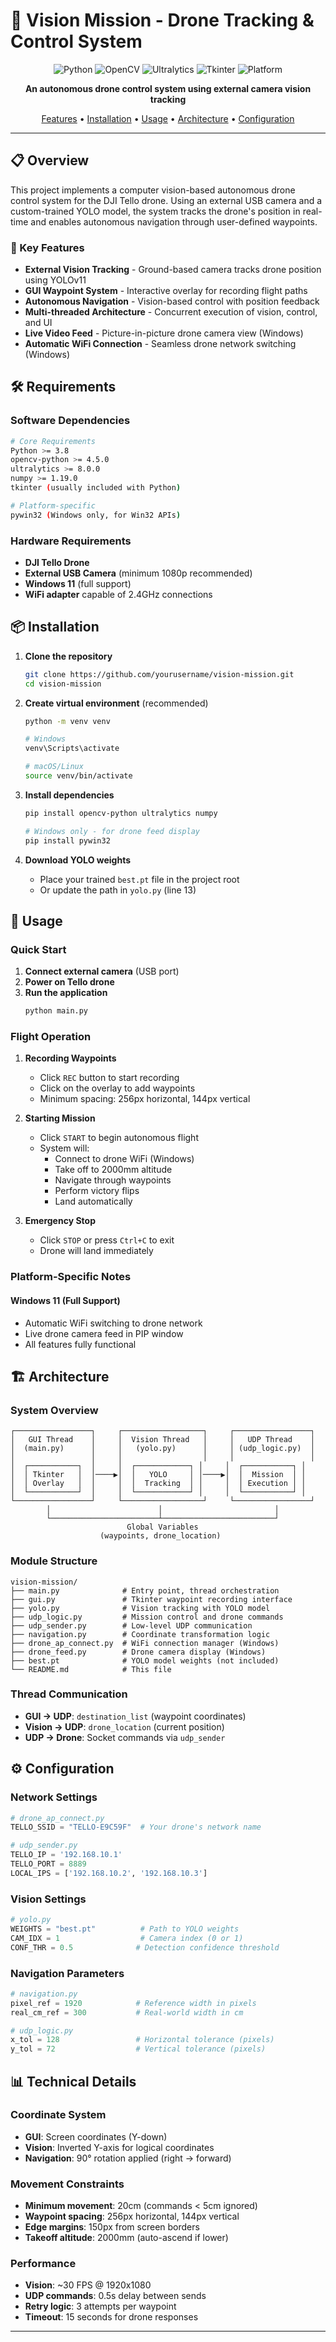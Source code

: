 # 🚁 Vision Mission - Drone Tracking & Control System

<div align="center">

![Python](https://img.shields.io/badge/Python-3.8%2B-blue?style=for-the-badge&logo=python&logoColor=white)
![OpenCV](https://img.shields.io/badge/OpenCV-4.x-green?style=for-the-badge&logo=opencv&logoColor=white)
![Ultralytics](https://img.shields.io/badge/YOLOv11-Ultralytics-orange?style=for-the-badge&logo=yolo&logoColor=white)
![Tkinter](https://img.shields.io/badge/Tkinter-GUI-lightblue?style=for-the-badge&logo=python&logoColor=white)
![Platform](https://img.shields.io/badge/Platform-Windows%20%7C%20macOS-purple?style=for-the-badge&logo=windows&logoColor=white)

**An autonomous drone control system using external camera vision tracking**

[Features](#features) • [Installation](#installation) • [Usage](#usage) • [Architecture](#architecture) • [Configuration](#configuration)

</div>

---

## 📋 Overview

This project implements a computer vision-based autonomous drone control system for the DJI Tello drone. Using an external USB camera and a custom-trained YOLO model, the system tracks the drone's position in real-time and enables autonomous navigation through user-defined waypoints.

### 🎯 Key Features

- **External Vision Tracking** - Ground-based camera tracks drone position using YOLOv11
- **GUI Waypoint System** - Interactive overlay for recording flight paths
- **Autonomous Navigation** - Vision-based control with position feedback
- **Multi-threaded Architecture** - Concurrent execution of vision, control, and UI
- **Live Video Feed** - Picture-in-picture drone camera view (Windows)
- **Automatic WiFi Connection** - Seamless drone network switching (Windows)

## 🛠️ Requirements

### Software Dependencies

```bash
# Core Requirements
Python >= 3.8
opencv-python >= 4.5.0
ultralytics >= 8.0.0
numpy >= 1.19.0
tkinter (usually included with Python)

# Platform-specific
pywin32 (Windows only, for Win32 APIs)
```

### Hardware Requirements

- **DJI Tello Drone** 
- **External USB Camera** (minimum 1080p recommended)
- **Windows 11** (full support)
- **WiFi adapter** capable of 2.4GHz connections

## 📦 Installation

1. **Clone the repository**
   ```bash
   git clone https://github.com/yourusername/vision-mission.git
   cd vision-mission
   ```

2. **Create virtual environment** (recommended)
   ```bash
   python -m venv venv
   
   # Windows
   venv\Scripts\activate
   
   # macOS/Linux
   source venv/bin/activate
   ```

3. **Install dependencies**
   ```bash
   pip install opencv-python ultralytics numpy
   
   # Windows only - for drone feed display
   pip install pywin32
   ```

4. **Download YOLO weights**
   - Place your trained `best.pt` file in the project root
   - Or update the path in `yolo.py` (line 13)

## 🚀 Usage

### Quick Start

1. **Connect external camera** (USB port)
2. **Power on Tello drone**
3. **Run the application**
   ```bash
   python main.py
   ```

### Flight Operation

1. **Recording Waypoints**
   - Click `REC` button to start recording
   - Click on the overlay to add waypoints
   - Minimum spacing: 256px horizontal, 144px vertical

2. **Starting Mission**
   - Click `START` to begin autonomous flight
   - System will:
     - Connect to drone WiFi (Windows)
     - Take off to 2000mm altitude
     - Navigate through waypoints
     - Perform victory flips
     - Land automatically

3. **Emergency Stop**
   - Click `STOP` or press `Ctrl+C` to exit
   - Drone will land immediately

### Platform-Specific Notes

#### Windows 11 (Full Support)
- Automatic WiFi switching to drone network
- Live drone camera feed in PIP window
- All features fully functional

## 🏗️ Architecture

### System Overview

```
┌─────────────────┐     ┌──────────────────┐     ┌─────────────────┐
│   GUI Thread    │     │  Vision Thread   │     │   UDP Thread    │
│  (main.py)      │     │   (yolo.py)      │     │ (udp_logic.py)  │
│                 │     │                  │     │                 │
│  ┌───────────┐  │     │  ┌────────────┐ │     │  ┌───────────┐ │
│  │ Tkinter   │  │────▶│  │   YOLO     │ │────▶│  │  Mission  │ │
│  │ Overlay   │  │     │  │  Tracking  │ │     │  │ Execution │ │
│  └───────────┘  │     │  └────────────┘ │     │  └───────────┘ │
└─────────────────┘     └──────────────────┘     └─────────────────┘
        │                        │                         │
        └────────────────────────┴─────────────────────────┘
                          Global Variables
                    (waypoints, drone_location)
```

### Module Structure

```
vision-mission/
├── main.py              # Entry point, thread orchestration
├── gui.py               # Tkinter waypoint recording interface
├── yolo.py              # Vision tracking with YOLO model
├── udp_logic.py         # Mission control and drone commands
├── udp_sender.py        # Low-level UDP communication
├── navigation.py        # Coordinate transformation logic
├── drone_ap_connect.py  # WiFi connection manager (Windows)
├── drone_feed.py        # Drone camera display (Windows)
├── best.pt              # YOLO model weights (not included)
└── README.md            # This file
```

### Thread Communication

- **GUI → UDP**: `destination_list` (waypoint coordinates)
- **Vision → UDP**: `drone_location` (current position)
- **UDP → Drone**: Socket commands via `udp_sender`

## ⚙️ Configuration

### Network Settings

```python
# drone_ap_connect.py
TELLO_SSID = "TELLO-E9C59F"  # Your drone's network name

# udp_sender.py
TELLO_IP = '192.168.10.1'
TELLO_PORT = 8889
LOCAL_IPS = ['192.168.10.2', '192.168.10.3']
```

### Vision Settings

```python
# yolo.py
WEIGHTS = "best.pt"          # Path to YOLO weights
CAM_IDX = 1                  # Camera index (0 or 1)
CONF_THR = 0.5              # Detection confidence threshold
```

### Navigation Parameters

```python
# navigation.py
pixel_ref = 1920            # Reference width in pixels
real_cm_ref = 300           # Real-world width in cm

# udp_logic.py
x_tol = 128                 # Horizontal tolerance (pixels)
y_tol = 72                  # Vertical tolerance (pixels)
```

## 📊 Technical Details

### Coordinate System

- **GUI**: Screen coordinates (Y-down)
- **Vision**: Inverted Y-axis for logical coordinates
- **Navigation**: 90° rotation applied (right → forward)

### Movement Constraints

- **Minimum movement**: 20cm (commands < 5cm ignored)
- **Waypoint spacing**: 256px horizontal, 144px vertical
- **Edge margins**: 150px from screen borders
- **Takeoff altitude**: 2000mm (auto-ascend if lower)

### Performance

- **Vision**: ~30 FPS @ 1920x1080
- **UDP commands**: 0.5s delay between sends
- **Retry logic**: 3 attempts per waypoint
- **Timeout**: 15 seconds for drone responses

---

<div align="center">


</div>
